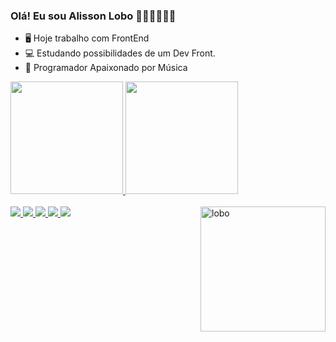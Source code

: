 ### Olá! Eu sou Alisson Lobo ✌🏿🤙🏿🖐🏿


- 🖥  Hoje trabalho com FrontEnd
- 💻 Estudando possibilidades de um Dev Front.
- 🎹 Programador Apaixonado por Música 


 <div>
  <a href="https://github.com/AlissonLobo">
  <img height="180em" src="https://github-readme-stats.vercel.app/api?username=AlissonLobo&show_icons=true&theme=tokyonight&include_all_commits=true&count_private=true"/>
  <img height="180em" src="https://github-readme-stats.vercel.app/api/top-langs/?username=AlissonLobo&layout=compact&langs_count=7&theme=tokyonight"/>
</div>
  
  <div style="display: inline_block"><br>
  <img src="https://img.icons8.com/color/48/000000/vue-js.png"/>
    <img src="https://img.icons8.com/color/48/000000/html-5--v1.png"/>
    <img src="https://img.icons8.com/color/48/000000/javascript--v1.png"/>
    <img src="https://img.icons8.com/color/48/000000/css3.png"/>
    <img src="https://img.icons8.com/color/48/000000/bootstrap.png"/>
     
  <img align="right" alt="lobo" widht="30px" height="200px" src="https://media.giphy.com/media/dZX3AduGrY3uJ7qCsx/giphy.gif?cid=ecf05e47e2xfj8hzsgtwsdcta0vbgx4afmdtpeym7exrd0ve&rid=giphy.gif&ct=g">
 
</div>
